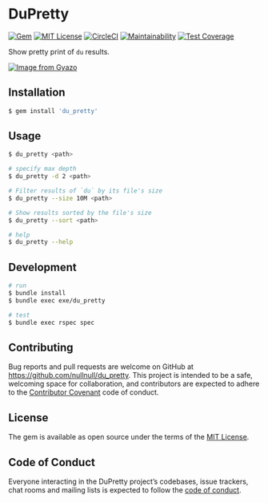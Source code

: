 # DuPretty
[![Gem](https://img.shields.io/gem/v/du_pretty.svg)](https://rubygems.org/gems/du_pretty)
[![MIT License](http://img.shields.io/badge/license-MIT-blue.svg?style=flat)](LICENSE)
[![CircleCI](https://circleci.com/gh/nullnull/du_pretty/tree/master.svg?style=svg)](https://circleci.com/gh/nullnull/du_pretty/tree/master)
[![Maintainability](https://api.codeclimate.com/v1/badges/2cc73b7dea6a066b6f9b/maintainability)](https://codeclimate.com/github/nullnull/du_pretty/maintainability)
[![Test Coverage](https://api.codeclimate.com/v1/badges/2cc73b7dea6a066b6f9b/test_coverage)](https://codeclimate.com/github/nullnull/du_pretty/test_coverage)

Show pretty print of `du` results.

[![Image from Gyazo](https://i.gyazo.com/c364be05ccbfcef881028a1e7e491e56.png)](https://gyazo.com/c364be05ccbfcef881028a1e7e491e56)

## Installation
```sh
$ gem install 'du_pretty'
```

## Usage
```sh
$ du_pretty <path>

# specify max depth
$ du_pretty -d 2 <path>

# Filter results of `du` by its file's size
$ du_pretty --size 10M <path>

# Show results sorted by the file's size
$ du_pretty --sort <path>

# help
$ du_pretty --help
```


## Development
```sh
# run
$ bundle install
$ bundle exec exe/du_pretty

# test
$ bundle exec rspec spec
```

## Contributing

Bug reports and pull requests are welcome on GitHub at https://github.com/nullnull/du_pretty. This project is intended to be a safe, welcoming space for collaboration, and contributors are expected to adhere to the [Contributor Covenant](http://contributor-covenant.org) code of conduct.

## License

The gem is available as open source under the terms of the [MIT License](https://opensource.org/licenses/MIT).

## Code of Conduct

Everyone interacting in the DuPretty project’s codebases, issue trackers, chat rooms and mailing lists is expected to follow the [code of conduct](https://github.com/[USERNAME]/du_pretty/blob/master/CODE_OF_CONDUCT.md).
